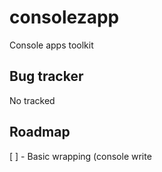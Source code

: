 # consolezapp
Console apps toolkit

## Bug tracker
No tracked

## Roadmap
[ ] - Basic wrapping (console write
